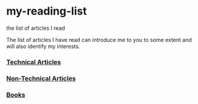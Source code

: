# my-reading-list
the list of articles I read 
<p>The list of articles I have read can introduce me to you to some extent and will also identify my interests.</p>

### [Technical Articles](https://github.com/saharheidarpour/my-reading-list/blob/main/technical-articles.md)

### [Non-Technical Articles](https://github.com/saharheidarpour/my-reading-list/blob/main/non-technical-articles.md)

### [Books](https://github.com/saharheidarpour/my-reading-list/blob/main/books.md)

